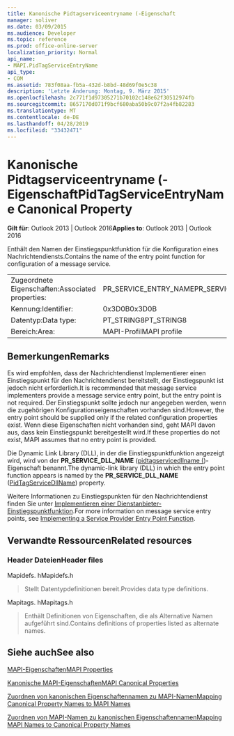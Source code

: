 ```yaml
---
title: Kanonische Pidtagserviceentryname (-Eigenschaft
manager: soliver
ms.date: 03/09/2015
ms.audience: Developer
ms.topic: reference
ms.prod: office-online-server
localization_priority: Normal
api_name:
- MAPI.PidTagServiceEntryName
api_type:
- COM
ms.assetid: 783f08aa-fb5a-432d-b8bd-48d69f0e5c38
description: 'Letzte Änderung: Montag, 9. März 2015'
ms.openlocfilehash: 2c771f1d97305271b70102c148e62f30512974fb
ms.sourcegitcommit: 8657170d071f9bcf680aba50b9c07f2a4fb82283
ms.translationtype: MT
ms.contentlocale: de-DE
ms.lasthandoff: 04/28/2019
ms.locfileid: "33432471"
---
```

# <a name="pidtagserviceentryname-canonical-property"></a><span data-ttu-id="b13f4-103">Kanonische Pidtagserviceentryname (-Eigenschaft</span><span class="sxs-lookup"><span data-stu-id="b13f4-103">PidTagServiceEntryName Canonical Property</span></span>

  
  
<span data-ttu-id="b13f4-104">**Gilt für**: Outlook 2013 | Outlook 2016</span><span class="sxs-lookup"><span data-stu-id="b13f4-104">**Applies to**: Outlook 2013 | Outlook 2016</span></span> 
  
<span data-ttu-id="b13f4-105">Enthält den Namen der Einstiegspunktfunktion für die Konfiguration eines Nachrichtendiensts.</span><span class="sxs-lookup"><span data-stu-id="b13f4-105">Contains the name of the entry point function for configuration of a message service.</span></span>
  
|||
|:-----|:-----|
|<span data-ttu-id="b13f4-106">Zugeordnete Eigenschaften:</span><span class="sxs-lookup"><span data-stu-id="b13f4-106">Associated properties:</span></span>  <br/> |<span data-ttu-id="b13f4-107">PR_SERVICE_ENTRY_NAME</span><span class="sxs-lookup"><span data-stu-id="b13f4-107">PR_SERVICE_ENTRY_NAME</span></span>  <br/> |
|<span data-ttu-id="b13f4-108">Kennung:</span><span class="sxs-lookup"><span data-stu-id="b13f4-108">Identifier:</span></span>  <br/> |<span data-ttu-id="b13f4-109">0x3D0B</span><span class="sxs-lookup"><span data-stu-id="b13f4-109">0x3D0B</span></span>  <br/> |
|<span data-ttu-id="b13f4-110">Datentyp:</span><span class="sxs-lookup"><span data-stu-id="b13f4-110">Data type:</span></span>  <br/> |<span data-ttu-id="b13f4-111">PT_STRING8</span><span class="sxs-lookup"><span data-stu-id="b13f4-111">PT_STRING8</span></span>  <br/> |
|<span data-ttu-id="b13f4-112">Bereich:</span><span class="sxs-lookup"><span data-stu-id="b13f4-112">Area:</span></span>  <br/> |<span data-ttu-id="b13f4-113">MAPI-Profil</span><span class="sxs-lookup"><span data-stu-id="b13f4-113">MAPI profile</span></span>  <br/> |
   
## <a name="remarks"></a><span data-ttu-id="b13f4-114">Bemerkungen</span><span class="sxs-lookup"><span data-stu-id="b13f4-114">Remarks</span></span>

<span data-ttu-id="b13f4-115">Es wird empfohlen, dass der Nachrichtendienst Implementierer einen Einstiegspunkt für den Nachrichtendienst bereitstellt, der Einstiegspunkt ist jedoch nicht erforderlich.</span><span class="sxs-lookup"><span data-stu-id="b13f4-115">It is recommended that message service implementers provide a message service entry point, but the entry point is not required.</span></span> <span data-ttu-id="b13f4-116">Der Einstiegspunkt sollte jedoch nur angegeben werden, wenn die zugehörigen Konfigurationseigenschaften vorhanden sind.</span><span class="sxs-lookup"><span data-stu-id="b13f4-116">However, the entry point should be supplied only if the related configuration properties exist.</span></span> <span data-ttu-id="b13f4-117">Wenn diese Eigenschaften nicht vorhanden sind, geht MAPI davon aus, dass kein Einstiegspunkt bereitgestellt wird.</span><span class="sxs-lookup"><span data-stu-id="b13f4-117">If these properties do not exist, MAPI assumes that no entry point is provided.</span></span>
  
<span data-ttu-id="b13f4-118">Die Dynamic Link Library (DLL), in der die Einstiegspunktfunktion angezeigt wird, wird von der **PR_SERVICE_DLL_NAME** ([pidtagservicedllname (](pidtagservicedllname-canonical-property.md))-Eigenschaft benannt.</span><span class="sxs-lookup"><span data-stu-id="b13f4-118">The dynamic-link library (DLL) in which the entry point function appears is named by the **PR_SERVICE_DLL_NAME** ([PidTagServiceDllName](pidtagservicedllname-canonical-property.md)) property.</span></span>
  
<span data-ttu-id="b13f4-119">Weitere Informationen zu Einstiegspunkten für den Nachrichtendienst finden Sie unter [Implementieren einer Dienstanbieter-Einstiegspunktfunktion](implementing-a-service-provider-entry-point-function.md).</span><span class="sxs-lookup"><span data-stu-id="b13f4-119">For more information on message service entry points, see [Implementing a Service Provider Entry Point Function](implementing-a-service-provider-entry-point-function.md).</span></span>
  
## <a name="related-resources"></a><span data-ttu-id="b13f4-120">Verwandte Ressourcen</span><span class="sxs-lookup"><span data-stu-id="b13f4-120">Related resources</span></span>

### <a name="header-files"></a><span data-ttu-id="b13f4-121">Header Dateien</span><span class="sxs-lookup"><span data-stu-id="b13f4-121">Header files</span></span>

<span data-ttu-id="b13f4-122">Mapidefs. h</span><span class="sxs-lookup"><span data-stu-id="b13f4-122">Mapidefs.h</span></span>
  
> <span data-ttu-id="b13f4-123">Stellt Datentypdefinitionen bereit.</span><span class="sxs-lookup"><span data-stu-id="b13f4-123">Provides data type definitions.</span></span>
    
<span data-ttu-id="b13f4-124">Mapitags. h</span><span class="sxs-lookup"><span data-stu-id="b13f4-124">Mapitags.h</span></span>
  
> <span data-ttu-id="b13f4-125">Enthält Definitionen von Eigenschaften, die als Alternative Namen aufgeführt sind.</span><span class="sxs-lookup"><span data-stu-id="b13f4-125">Contains definitions of properties listed as alternate names.</span></span>
    
## <a name="see-also"></a><span data-ttu-id="b13f4-126">Siehe auch</span><span class="sxs-lookup"><span data-stu-id="b13f4-126">See also</span></span>



[<span data-ttu-id="b13f4-127">MAPI-Eigenschaften</span><span class="sxs-lookup"><span data-stu-id="b13f4-127">MAPI Properties</span></span>](mapi-properties.md)
  
[<span data-ttu-id="b13f4-128">Kanonische MAPI-Eigenschaften</span><span class="sxs-lookup"><span data-stu-id="b13f4-128">MAPI Canonical Properties</span></span>](mapi-canonical-properties.md)
  
[<span data-ttu-id="b13f4-129">Zuordnen von kanonischen Eigenschaftennamen zu MAPI-Namen</span><span class="sxs-lookup"><span data-stu-id="b13f4-129">Mapping Canonical Property Names to MAPI Names</span></span>](mapping-canonical-property-names-to-mapi-names.md)
  
[<span data-ttu-id="b13f4-130">Zuordnen von MAPI-Namen zu kanonischen Eigenschaftennamen</span><span class="sxs-lookup"><span data-stu-id="b13f4-130">Mapping MAPI Names to Canonical Property Names</span></span>](mapping-mapi-names-to-canonical-property-names.md)

